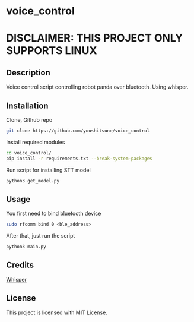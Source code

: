 # voice_control

# **DISCLAIMER: THIS PROJECT ONLY SUPPORTS LINUX**

## Description
Voice control script controlling robot panda over bluetooth. Using whisper.

## Installation
Clone, Github repo
```bash
git clone https://github.com/youshitsune/voice_control
```

Install required modules
```bash
cd voice_control/
pip install -r requirements.txt --break-system-packages
```

Run script for installing STT model
```bash
python3 get_model.py
```

## Usage
You first need to bind bluetooth device
```bash
sudo rfcomm bind 0 <ble_address>
```

After that, just run the script
```bash
python3 main.py
```

## Credits
[Whisper](https://github.com/openai/whisper)

## License
This project is licensed with MIT License.


